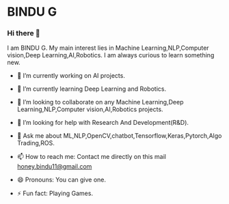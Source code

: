 # BINDU G


### Hi there 👋


I am BINDU G. My main interest lies in Machine Learning,NLP,Computer vision,Deep Learning,AI,Robotics.  I am always curious to learn something new.


- 🔭 I’m currently working on AI projects.

- 🌱 I’m currently learning Deep Learning and Robotics.

- 👯 I’m looking to collaborate on any Machine Learning,Deep Learning,NLP,Computer vision,AI,Robotics projects.

- 🤔 I’m looking for help with Research And Development(R&D).

- 💬 Ask me about ML,NLP,OpenCV,chatbot,Tensorflow,Keras,Pytorch,Algo Trading,ROS.

- 📫 How to reach me: Contact me directly on this mail [honey.bindu11@gmail.com](mailto:honey.bindu11@gmail.com)

- 😄 Pronouns: You can give one.

- ⚡ Fun fact: Playing Games.



